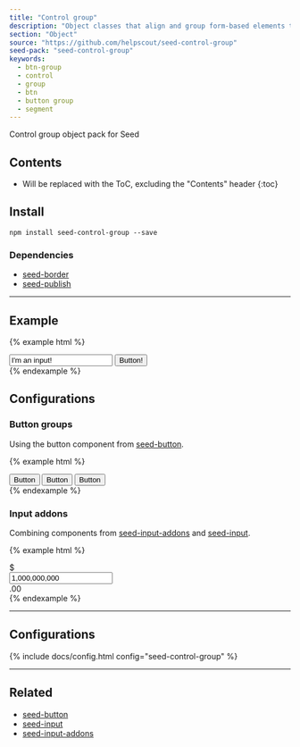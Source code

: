 ```yaml
---
title: "Control group"
description: "Object classes that align and group form-based elements together."
section: "Object"
source: "https://github.com/helpscout/seed-control-group"
seed-pack: "seed-control-group"
keywords:
  - btn-group
  - control
  - group
  - btn
  - button group
  - segment
---
```


Control group object pack for Seed

## Contents

* Will be replaced with the ToC, excluding the "Contents" header
{:toc}

## Install

```
npm install seed-control-group --save
```



### Dependencies

* [seed-border](/seed/packs/seed-border)
* [seed-publish](/seed/packs/seed-publish)



---



## Example

{% example html %}
<div class="o-control-group" role="group">
  <input class="c-input o-control-group__block" value="I'm an input!" />
  <button class="c-button">Button!</button>
</div>
{% endexample %}


## Configurations


### Button groups

Using the button component from [seed-button](/seed/packs/seed-button).

{% example html %}
<div class="o-control-group" role="group">
  <button class="c-button">Button</button>
  <button class="c-button">Button</button>
  <button class="c-button">Button</button>
</div>
{% endexample %}


### Input addons

Combining components from [seed-input-addons](/seed/packs/seed-input-addons) and [seed-input](/seed/packs/seed-input).

{% example html %}
<div class="o-control-group" role="group">
  <div class="c-input-addon">$</div>
  <input class="c-input o-control-group__block" value="1,000,000,000">
  <div class="c-input-addon">.00</div>
</div>
{% endexample %}



---



## Configurations

{% include docs/config.html config="seed-control-group" %}



----



## Related

* [seed-button](/seed/packs/seed-button)
* [seed-input](/seed/packs/seed-input)
* [seed-input-addons](/seed/packs/seed-input-addons)
